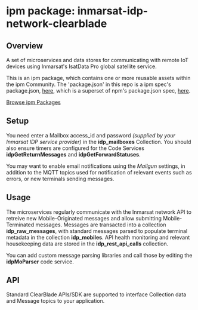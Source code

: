 
# ipm package: inmarsat-idp-network-clearblade

## Overview

A set of microservices and data stores for communicating with remote IoT devices using Inmarsat&#39;s IsatData Pro global satellite service.

This is an ipm package, which contains one or more reusable assets within the ipm Community. The 'package.json' in this repo is a ipm spec's package.json, [here](https://docs.clearblade.com/v/3/6-ipm/spec), which is a superset of npm's package.json spec, [here](https://docs.npmjs.com/files/package.json).

[Browse ipm Packages](https://ipm.clearblade.com)

## Setup

You need enter a Mailbox access_id and password *(supplied by your Inmarsat IDP service provider)* in the **idp_mailboxes** Collection.  You should also ensure timers are configured for the Code Services **idpGetReturnMessages** and **idpGetForwardStatuses**.

You may want to enable email notifications using the *Mailgun* settings, in addition to the MQTT topics used for notification of relevant events such as errors, or new terminals sending messages.

## Usage

The microservices regularly communicate with the Inmarsat network API to retreive new Mobile-Originated messages and allow submitting Mobile-Terminated messages.  Messages are transacted into a collection **idp_raw_messages**, with standard messages parsed to populate terminal metadata in the collection **idp_mobiles**.  API health monitoring and relevant housekeeping data are stored in the **idp_rest_api_calls** collection.

You can add custom message parsing libraries and call those by editing the **idpMoParser** code service.

## API

Standard ClearBlade APIs/SDK are supported to interface Collection data and Message topics to your application.
